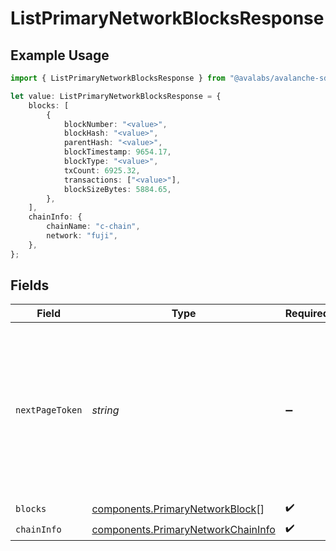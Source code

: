 # ListPrimaryNetworkBlocksResponse

## Example Usage

```typescript
import { ListPrimaryNetworkBlocksResponse } from "@avalabs/avalanche-sdk/models/components";

let value: ListPrimaryNetworkBlocksResponse = {
    blocks: [
        {
            blockNumber: "<value>",
            blockHash: "<value>",
            parentHash: "<value>",
            blockTimestamp: 9654.17,
            blockType: "<value>",
            txCount: 6925.32,
            transactions: ["<value>"],
            blockSizeBytes: 5884.65,
        },
    ],
    chainInfo: {
        chainName: "c-chain",
        network: "fuji",
    },
};
```

## Fields

| Field                                                                                                                                  | Type                                                                                                                                   | Required                                                                                                                               | Description                                                                                                                            |
| -------------------------------------------------------------------------------------------------------------------------------------- | -------------------------------------------------------------------------------------------------------------------------------------- | -------------------------------------------------------------------------------------------------------------------------------------- | -------------------------------------------------------------------------------------------------------------------------------------- |
| `nextPageToken`                                                                                                                        | *string*                                                                                                                               | :heavy_minus_sign:                                                                                                                     | A token, which can be sent as `pageToken` to retrieve the next page. If this field is omitted or empty, there are no subsequent pages. |
| `blocks`                                                                                                                               | [components.PrimaryNetworkBlock](../../models/components/primarynetworkblock.md)[]                                                     | :heavy_check_mark:                                                                                                                     | N/A                                                                                                                                    |
| `chainInfo`                                                                                                                            | [components.PrimaryNetworkChainInfo](../../models/components/primarynetworkchaininfo.md)                                               | :heavy_check_mark:                                                                                                                     | N/A                                                                                                                                    |